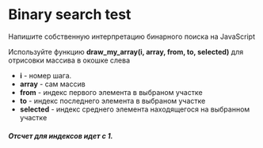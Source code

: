 # Binary search test

<p>Напишите собственную интерпретацию бинарного поиска на JavaScript</p>
<p>Используйте функцию <strong>draw_my_array(i, array, from, to, selected)</strong> для отрисовки массива в окошке слева</p>
<ul>
<li><strong>i</strong> - номер шага.</li>
<li><strong>array</strong> - сам массив</li>
<li><strong>from</strong> - индекс первого элемента в выбраном участке</li>
<li><strong>to</strong> - индекс последнего элемента в выбраном участке</li>
<li><strong>selected</strong> - индекс среднего элемента находящегося на выбранном участке</li>
</ul>

##### Отсчет для индексов идет с 1.

